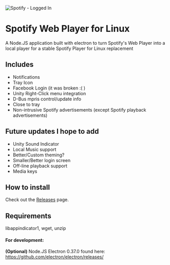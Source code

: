 ![Spotify - Logged In](https://cloud.githubusercontent.com/assets/4623599/14404283/bd6f7d9c-fe69-11e5-9588-628248c25dfc.png)
# Spotify Web Player for Linux
A Node.JS application built with electron to turn Spotify's Web Player into a local player for a stable Spotify Player for Linux replacement

## Includes
* Notifications
* Tray Icon 
* Facebook Login (it was broken :( )
* Unity Right-Click menu integration
* D-Bus mpris control/update info
* Close to tray
* Non-intrusive Spotify advertisements (except Spotify playback advertisements)

## Future updates I hope to add
* Unity Sound Indicator
* Local Music support
* Better/Custom theming?
* Smaller/Better login screen
* Off-line playback support
* Media keys


## How to install

Check out the [Releases](https://github.com/Quacky2200/Spotify-Web-Player-for-Linux/releases) page.

## Requirements
libappindicator1, wget, unzip

#### For development:
**(Optional)** Node.JS
Electron 0.37.0 found here: https://github.com/electron/electron/releases/
